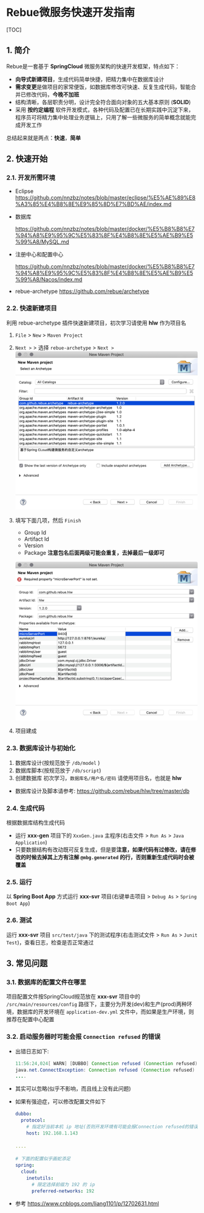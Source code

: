 # Rebue微服务快速开发指南

[TOC]

## 1. 简介

Rebue是一套基于 **SpringCloud** 微服务架构的快速开发框架，特点如下：

- **向导式新建项目**，生成代码简单快捷，把精力集中在数据库设计
- **需求变更**是做项目的家常便饭，如数据库修改可快速、反复生成代码，智能合并已修改代码，**今晚不加班**
- 结构清晰，各层职责分明，设计完全符合面向对象的五大基本原则 (**SOLID**)
- 采用 **按约定编程** 软件开发模式，各种代码及配置已在长期实践中沉淀下来，程序员可将精力集中处理业务逻辑上，只用了解一些微服务的简单概念就能完成开发工作

总结起来就是两点：**快速**，**简单**

## 2. 快速开始

### 2.1. 开发所需环境

- Eclipse
  <https://github.com/nnzbz/notes/blob/master/eclipse/%E5%AE%89%E8%A3%85%E4%B8%8E%E9%85%8D%E7%BD%AE/index.md>

- 数据库

  <https://github.com/nnzbz/notes/blob/master/docker/%E5%B8%B8%E7%94%A8%E9%95%9C%E5%83%8F%E4%B8%8E%E5%AE%B9%E5%99%A8/MySQL.md>

- 注册中心和配置中心

  <https://github.com/nnzbz/notes/blob/master/docker/%E5%B8%B8%E7%94%A8%E9%95%9C%E5%83%8F%E4%B8%8E%E5%AE%B9%E5%99%A8/Nacos/index.md>

- rebue-archetype
  <https://github.com/rebue/archetype>

### 2.2. 快速新建项目

利用 rebue-archetype 插件快速新建项目，初次学习请使用 **hlw** 作为项目名

1. `File` > `New` > `Maven Project`
2. `Next >` > 选择 `rebue-archetype` > `Next >`
   ![选择archetype](./img/选择archetype.png)
3. 填写下面几项，然后 `Finish`
   - Group Id
   - Artifact Id
   - Version
   - Package **注意包名后面两级可能会重复，去掉最后一级即可**

   ![配置参数](./img/配置参数.png)
4. 项目建成

### 2.3. 数据库设计与初始化

1. 数据库设计(按规范放于 `/db/model` )
2. 数据库脚本(按规范放于 `/db/script`)
3. 创建数据库
   初次学习，`数据库名/用户名/密码` 请使用项目名，也就是 **hlw**

- 数据库设计及脚本请参考: <https://github.com/rebue/hlw/tree/master/db>

### 2.4. 生成代码

根据数据库结构生成代码

- 运行 **xxx-gen** 项目下的 `XxxGen.java` 主程序(右击文件 > `Run As` > `Java Application`)
- 只要数据结构有改动既可反复生成，但是要**注意，如果代码有过修改，请在修改的时候去掉其上方有注解 `@mbg.generated` 的行，否则重新生成代码时会被覆盖**

### 2.5. 运行

以 **Spring Boot App** 方式运行 **xxx-svr** 项目(右键单击项目 > `Debug As` > `Spring Boot App`)

### 2.6. 测试

运行 **xxx-svr** 项目 `src/test/java` 下的测试程序(右击测试文件 > `Run As` > `Junit Test`)，查看日志，检查是否正常通过

## 3. 常见问题

### 3.1. 数据库的配置文件在哪里

项目配置文件按SpringCloud规范放在 **xxx-svr** 项目中的 `/src/main/resources/config` 路径下，主要分为开发(dev)和生产(prod)两种环境，数据库的开发环境在 `application-dev.yml` 文件中，而如果是生产环境，则推荐在配置中心配置

### 3.2. 启动服务器时可能会报 `Connection refused` 的错误

- 出错日志如下:
  
  ```java
  11:56:24,024[ WARN] [DUBBO] Connection refused (Connection refused), dubbo version: 2.7.6, current host: 127.0.1.1[,,,]---org.apache.dubbo.config.ServiceConfig.findConfigedHosts(ServiceConfig.java:592) main
  java.net.ConnectException: Connection refused (Connection refused)
  ....
  ```

- 其实可以忽略(似乎不影响，而且线上没有此问题)
- 如果有强迫症，可以修改配置文件如下

  ```yaml
  dubbo:
    protocol:
      # 指定好当前本机 ip 地址(否则开发环境有可能会报Connection refused的错误)
      host: 192.168.1.143
  
  ....

  # 下面的配置似乎画蛇添足
  spring:
    cloud:
      inetutils:
        # 限定选择前缀为 192 的 ip
        preferred-networks: 192
  ```

- 参考
  <https://www.cnblogs.com/liang1101/p/12702631.html>
